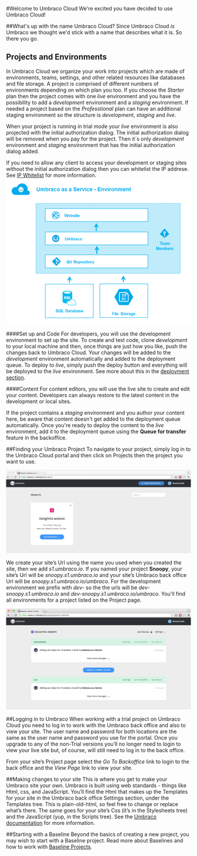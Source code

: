 #Welcome to Umbraco Cloud
We're excited you have decided to use Umbraco Cloud!

##What's up with the name Umbraco Cloud?
Since Umbraco Cloud _is_ Umbraco we thought we'd stick with a name that describes what it is. So there you go.

## Projects and Environments
In Umbraco Cloud we organize your work into projects which are made of environments, teams, settings, and other related resources like databases and file storage. A project is comprised of different numbers of environments depending on which plan you too. If you choose the _Starter_ plan then the project comes with one _live_ environment and you have the possibility to add a _development_ environment and a _staging_ environment. If needed a project based on the _Professtional_ plan can have an additional staging environment so the structure is _development_, _staging_ and _live_.

When your project is running in trial mode your _live_ environment is also projected with the initial authorization dialog. The initial authorization dialog will be removed when you pay for the project. Then it´s only _development_ environment and _staging_ environment that has the initial authorization dialog added. 

If you need to allow any client to access your development or staging sites without the initial authorization dialog then you can whitelist the IP addrese. See [IP Whitelist](https://our.umbraco.org/documentation/Umbraco-Cloud/Set-Up/#ip-whitelist) for more information.
![environment](images/environment.png)

####Set up and Code
For developers, you will use the development environment to set up the site. To create and test code, clone _development_ to your local machine and then, once things are just how you like, push the changes back to Umbraco Cloud. Your changes will be added to the _development_ environment automatically and added to the deployment queue. To deploy to _live_, simply push the deploy button and everything will be deployed to the _live_ environment. See more about this in the [deployment section](../Deployment/index.md).

####Content
For content editors, you will use the live site to create and edit your content. Developers can always restore to the latest content in the development or local sites.

If the project contains a _staging_ environment and you author your content here, be aware that content doesn't get added to the deployment queue automatically. Once you're ready to deploy the content to the _live_ environment, add it to the deployment queue using the __Queue for transfer__ feature in the backoffice.

##Finding your Umbraco Project
To navigate to your project, simply log in to the Umbraco Cloud portal and then click on Projects then the project you want to use.

![dashboard](images/dashboard.jpg)

We create your site’s Url using the name you used when you created the site, then we add _s1.umbraco.io_. If you named your project __Snoopy__, your site’s Url will be _snoopy.s1.umbraco.io_ and your site’s Umbraco back office Url will be _snoopy.s1.umbraco.io/umbraco_. For the development environment we prefix with _dev-_ so the the urls will be _dev-snoopy.s1.umbraco.io_ and _dev-snoopy.s1.umbraco.io/umbraco_. You'll find all environments for a project listed on the Project page.

![project](images/project.jpg)

##Logging in to Umbraco
When working with a trial project on Umbraco Cloud you need to log in to work with the Umbraco back office and also to view your site. The user name and password for both locations are the same as the user name and password you use for the portal. Once you upgrade to any of the non-Trial versions you’ll no longer need to login to view your live site but, of course, will still need to log in to the back office.

From your site’s Project page select the *Go To Backoffice* link to login to the back office and the *View Page* link to view your site.

##Making changes to your site
This is where you get to make your Umbraco site your own. Umbraco is built using web standards - things like Html, css, and JavaScript. You’ll find the Html that makes up the Templates for your site in the Umbraco back office Settings section, under the Templates tree. This is plain-old-html, so feel free to change or replace what’s there. The same goes for your site’s Css (it’s in the Stylesheets tree) and the JavaScript (yup, in the Scripts tree). See the [Umbraco documentation](https://our.umbraco.org/documentation/Getting-Started/) for more information.

##Starting with a Baseline
Beyond the basics of creating a new project, you may wish to start with a Baseline project. Read more about Baselines and how to work with [Baseline Projects](Baselines/).

